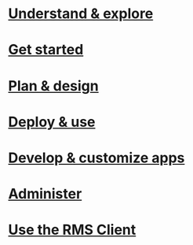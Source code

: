 # [Understand & explore](/rights-management/understand-explore/azure-rights-management.html)
# [Get started](/rights-management/get-started/requirements-for-azure-rights-management.html)
# [Plan & design](/rights-management/plan-design/azure-rights-management-deployment-roadmap.html)
# [Deploy & use](/rights-management/deploy-use/activating-azure-rights-management.html)
# [Develop & customize apps](/rights-management/develop/developers-guide.html)
# [Administer](/rights-management/administer/administering-azure-rights-management-with-powershell.html)
# [Use the RMS Client](/rights-management/rms-client/rights-management-rms-client.md)